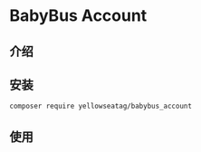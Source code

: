 # BabyBus Account

## 介绍

## 安装

```bash
composer require yellowseatag/babybus_account
```

## 使用

```php

```

